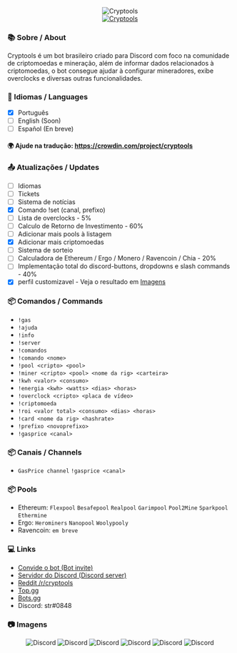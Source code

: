 <p align="center">
  <img src="https://i.imgur.com/k1zv2eB.png" alt="Cryptools"/><br/>
 <a href="https://top.gg/bot/863032603057061919">
  <img src="https://top.gg/api/widget/status/863032603057061919.svg" alt="Cryptools" />
  </a>
</p>

### 📚 Sobre / About
Cryptools é um bot brasileiro criado para Discord com foco na comunidade de criptomoedas e mineração, além de informar dados relacionados à criptomoedas, o bot consegue ajudar à configurar mineradores, exibe overclocks e diversas outras funcionalidades. 

### 🧩 Idiomas / Languages
- [x] Português
- [ ] English (Soon)
- [ ] Español (En breve)

#### 🌍 Ajude na tradução: https://crowdin.com/project/cryptools

### 📤 Atualizações / Updates
- [ ] Idiomas
- [ ] Tickets
- [ ] Sistema de notícias
- [x] Comando !set (canal, prefixo)
- [ ] Lista de overclocks - 5%
- [ ] Calculo de Retorno de Investimento - 60%
- [ ] Adicionar mais pools à listagem
- [x] Adicionar mais criptomoedas
- [ ] Sistema de sorteio
- [ ] Calculadora de Ethereum / Ergo / Monero / Ravencoin / Chia - 20%
- [ ] Implementação total do discord-buttons, dropdowns e slash commands - 40%
- [x] perfil customizavel - Veja o resultado em [Imagens](https://github.com/juni-or/cryptools#-imagens)

### 📦 Comandos / Commands
- `!gas`
- `!ajuda`
- `!info`
- `!server`
- `!comandos`
- `!comando <nome>`
- `!pool <cripto> <pool>`
- `!miner <cripto> <pool> <nome da rig> <carteira>`
- `!kwh <valor> <consumo>`
- `!energia <kwh> <watts> <dias> <horas>`
- `!overclock <cripto> <placa de vídeo>`
- `!criptomoeda`
- `!roi <valor total> <consumo> <dias> <horas>`
- `!card <nome da rig> <hashrate>`
- `!prefixo <novoprefixo>`
- `!gasprice <canal>`

### 📦 Canais / Channels
- `GasPrice channel` `!gasprice <canal>` 

### 📦 Pools

- Ethereum: `Flexpool` `Besafepool` `Realpool` `Garimpool` `Pool2Mine` `Sparkpool` `Ethermine`
- Ergo: `Herominers` `Nanopool` `Woolypooly`
- Ravencoin: `em breve`

### 💻 Links

- [Convide o bot (Bot invite)](https://discord.com/oauth2/authorize?client_id=863032603057061919&scope=bot&permissions=3960466673)
- [Servidor do Discord (Discord server)](https://discord.gg/7jVptS8Fym)
- [Reddit /r/cryptools](https://www.reddit.com/r/cryptools/)
- [Top.gg](https://top.gg/bot/863032603057061919)
- [Bots.gg](https://discord.bots.gg/bots/863032603057061919)
- Discord: str#0848

### 📷 Imagens

<p align="center">
  <img src="https://i.imgur.com/QN1FGc1.png" alt="Discord"/>
  <img src="https://i.imgur.com/beE6Rua.png" alt="Discord"/>
  <img src="https://i.imgur.com/xsAeNIp.png" alt="Discord"/>
  <img src="https://i.imgur.com/hWeHjiw.png" alt="Discord"/>
  <img src="https://i.imgur.com/sO0qBA6.png" alt="Discord"/>
  <img src="https://i.imgur.com/DwDJuMy.png" alt="Discord"/>
</p>
